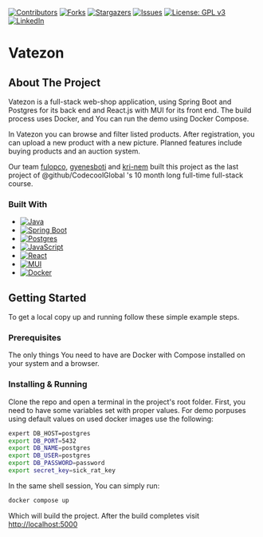 [![Contributors][contributors-shield]][contributors-url]
[![Forks][forks-shield]][forks-url]
[![Stargazers][stars-shield]][stars-url]
[![Issues][issues-shield]][issues-url]
[![License: GPL v3](https://img.shields.io/badge/License-GPL%20v3-blue.svg?style=for-the-badge)](http://www.gnu.org/licenses/gpl-3.0)
[![LinkedIn][linkedin-shield]][linkedin-url]

# Vatezon

## About The Project
Vatezon is a full-stack web-shop application, using Spring Boot and Postgres for its back end and React.js with MUI for its front end. The build process uses Docker, and You can run the demo using Docker Compose.

In Vatezon you can browse and filter listed products. After registration, you can upload a new product with a new picture. Planned features include buying products and an auction system.

Our team [fulopco](https://github.com/fulopco), [gyenesboti](https://github.com/gyenesboti) and [kri-nem](https://github.com/kri-nem) built this project as the last project of @github/CodecoolGlobal 's 10 month long full-time full-stack course.

### Built With
* [![Java](https://img.shields.io/badge/Java-%23ED8B00.svg?style=for-the-badge&logo=openjdk&logoColor=white)](https://openjdk.org/)
* [![Spring Boot](https://img.shields.io/badge/Spring%20Boot-6DB33F?style=for-the-badge&logo=springboot&logoColor=fff)](https://spring.io/)
* [![Postgres](https://img.shields.io/badge/Postgres-%23316192.svg?style=for-the-badge&logo=postgresql&logoColor=white)](https://www.postgresql.org/)
* [![JavaScript](https://img.shields.io/badge/JavaScript-F7DF1E?style=for-the-badge&logo=javascript&logoColor=000)](https://developer.mozilla.org/en-US/docs/Web/javascript)
* [![React](https://img.shields.io/badge/React-%2320232a.svg?style=for-the-badge&logo=react&logoColor=%2361DAFB)](https://react.dev/)
* [![MUI](https://img.shields.io/badge/MUI-%230081CB.svg?style=for-the-badge&logo=mui&logoColor=white)](https://mui.com/)
* [![Docker](https://img.shields.io/badge/docker-%230db7ed.svg?style=for-the-badge&logo=docker&logoColor=white)](https://www.docker.com/)

## Getting Started
To get a local copy up and running follow these simple example steps.

### Prerequisites
The only things You need to have are Docker with Compose installed on your system and a browser.


### Installing & Running
Clone the repo and open a terminal in the project's root folder. First, you need to have some variables set with proper values. For demo porpuses using default values on used docker images use the following:
```sh
expert DB_HOST=postgres
export DB_PORT=5432
export DB_NAME=postgres
export DB_USER=postgres
export DB_PASSWORD=password
export secret_key=sick_rat_key
```
In the same shell session, You can simply run:
```sh
docker compose up
```
Which will build the project. After the build completes visit <a href="http://localhost:5000">http://localhost:5000</a>

[contributors-shield]: https://img.shields.io/github/contributors/kri-nem/vatezon.svg?style=for-the-badge
[contributors-url]: https://github.com/kri-nem/vatezon/graphs/contributors
[forks-shield]: https://img.shields.io/github/forks/kri-nem/vatezon.svg?style=for-the-badge
[forks-url]: https://github.com/kri-nem/vatezon/network/members
[stars-shield]: https://img.shields.io/github/stars/kri-nem/vatezon.svg?style=for-the-badge
[stars-url]: https://github.com/kri-nem/vatezon/stargazers
[issues-shield]: https://img.shields.io/github/issues/kri-nem/vatezon.svg?style=for-the-badge
[issues-url]: https://github.com/kri-nem/vatezon/issues
[license-shield]: https://img.shields.io/github/license/kri-nem/vatezon.svg?style=for-the-badge
[license-url]: https://github.com/kri-nem/vatezon/blob/development/LICENSE.txt
[linkedin-shield]: https://img.shields.io/badge/-LinkedIn-black.svg?style=for-the-badge&logo=linkedin&colorB=555
[linkedin-url]: https://linkedin.com/in/kristof-nemeth-developer
